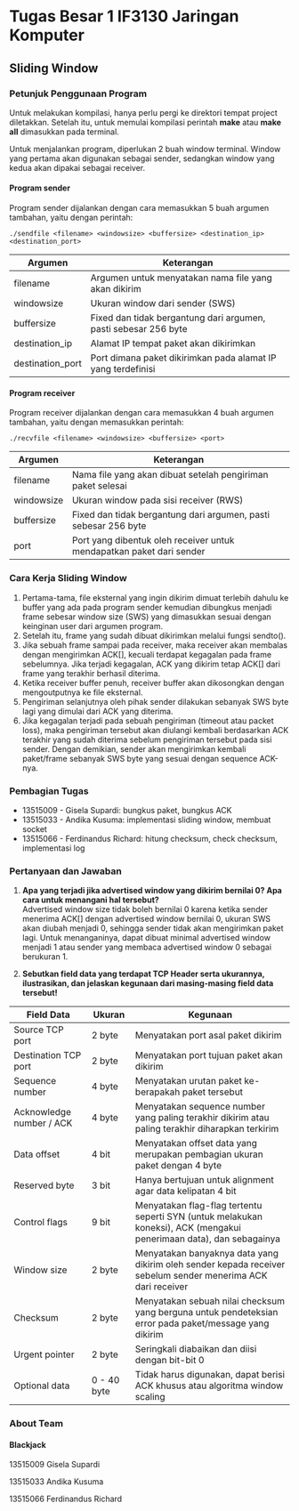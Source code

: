 # Tugas Besar 1 IF3130 Jaringan Komputer

## Sliding Window

### Petunjuk Penggunaan Program

Untuk melakukan kompilasi, hanya perlu pergi ke direktori tempat project diletakkan. Setelah itu, untuk memulai kompilasi perintah **make** atau **make all** dimasukkan pada terminal.

Untuk menjalankan program, diperlukan 2 buah window terminal. Window yang pertama akan digunakan sebagai sender, sedangkan window yang kedua akan dipakai sebagai receiver.

#### Program sender

Program sender dijalankan dengan cara memasukkan 5 buah argumen tambahan, yaitu dengan perintah:

```
./sendfile <filename> <windowsize> <buffersize> <destination_ip> <destination_port>
```

| Argumen | Keterangan |
|--------------|-----------------|
| filename | Argumen untuk menyatakan nama file yang akan dikirim |
| windowsize | Ukuran window dari sender (SWS) |
| buffersize | Fixed dan tidak bergantung dari argumen, pasti sebesar 256 byte |
| destination_ip | Alamat IP tempat paket akan dikirimkan |
| destination_port | Port dimana paket dikirimkan pada alamat IP yang terdefinisi |

#### Program receiver

Program receiver dijalankan dengan cara memasukkan 4 buah argumen tambahan, yaitu dengan memasukkan perintah:

```
./recvfile <filename> <windowsize> <buffersize> <port>
```

| Argumen | Keterangan |
|--------------|-----------------|
| filename | Nama file yang akan dibuat setelah pengiriman paket selesai |
| windowsize | Ukuran window pada sisi receiver (RWS) |
| buffersize | Fixed dan tidak bergantung dari argumen, pasti sebesar 256 byte |
| port | Port yang dibentuk oleh receiver untuk mendapatkan paket dari sender |

### Cara Kerja Sliding Window
1. Pertama-tama, file eksternal yang ingin dikirim dimuat terlebih dahulu ke buffer yang ada pada program sender kemudian dibungkus menjadi frame sebesar window size (SWS) yang dimasukkan sesuai dengan keinginan user dari argumen program.
2. Setelah itu, frame yang sudah dibuat dikirimkan melalui fungsi sendto().
3. Jika sebuah frame sampai pada receiver, maka receiver akan membalas dengan mengirimkan ACK[<next-frame>], kecuali terdapat kegagalan pada frame sebelumnya. Jika terjadi kegagalan, ACK yang dikirim tetap ACK[<next-frame>] dari frame yang terakhir berhasil diterima.
4. Ketika receiver buffer penuh, receiver buffer akan dikosongkan dengan mengoutputnya ke file eksternal.
5. Pengiriman selanjutnya oleh pihak sender dilakukan sebanyak SWS byte lagi yang dimulai dari ACK yang diterima.
6. Jika kegagalan terjadi pada sebuah pengiriman (timeout atau packet loss), maka pengiriman tersebut akan diulangi kembali berdasarkan ACK terakhir yang sudah diterima sebelum pengiriman tersebut pada sisi sender. Dengan demikian, sender akan mengirimkan kembali paket/frame sebanyak SWS byte yang sesuai dengan sequence ACK-nya.

### Pembagian Tugas
 
* 13515009 - Gisela Supardi: bungkus paket, bungkus ACK
* 13515033 - Andika Kusuma: implementasi sliding window, membuat socket
* 13515066 - Ferdinandus Richard: hitung checksum, check checksum, implementasi log

### Pertanyaan dan Jawaban

1. **Apa yang terjadi jika advertised window yang dikirim bernilai 0? Apa cara untuk menangani hal tersebut?** <br />
Advertised window size tidak boleh bernilai 0 karena ketika sender menerima ACK[] dengan advertised window bernilai 0, ukuran SWS akan diubah menjadi 0, sehingga sender tidak akan mengirimkan paket lagi. Untuk menanganinya, dapat dibuat minimal advertised window menjadi 1 atau sender yang membaca advertised window 0 sebagai berukuran 1.

2. **Sebutkan field data yang terdapat TCP Header serta ukurannya, ilustrasikan, dan jelaskan kegunaan dari masing-masing field data tersebut!**<br />

| Field Data | Ukuran | Kegunaan |
|---------------|-----------------|-----------------|
| Source TCP port | 2 byte | Menyatakan port asal paket dikirim |
| Destination TCP port | 2 byte | Menyatakan port tujuan paket akan dikirim |
| Sequence number | 4 byte | Menyatakan urutan paket ke-berapakah paket tersebut |
| Acknowledge number / ACK | 4 byte | Menyatakan sequence number yang paling terakhir dikirim atau paling terakhir diharapkan terkirim |
| Data offset | 4 bit | Menyatakan offset data yang merupakan pembagian ukuran paket dengan 4 byte |
| Reserved byte | 3 bit | Hanya bertujuan untuk alignment agar data kelipatan 4 bit |
| Control flags | 9 bit | Menyatakan flag-flag tertentu seperti SYN (untuk melakukan koneksi), ACK (mengakui penerimaan data), dan sebagainya |
| Window size | 2 byte | Menyatakan banyaknya data yang dikirim oleh sender kepada receiver sebelum sender menerima ACK dari receiver |
| Checksum | 2 byte | Menyatakan sebuah nilai checksum yang berguna untuk pendeteksian error pada paket/message yang dikirim |
| Urgent pointer | 2 byte | Seringkali diabaikan dan diisi dengan bit-bit 0 |
| Optional data | 0 - 40 byte | Tidak harus digunakan, dapat berisi ACK khusus atau algoritma window scaling |

### About Team

#### Blackjack

13515009 Gisela Supardi

13515033 Andika Kusuma

13515066 Ferdinandus Richard


